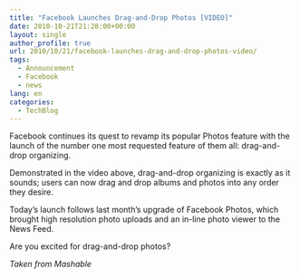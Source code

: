 ```yaml
---
title: "Facebook Launches Drag-and-Drop Photos [VIDEO]"
date: 2010-10-21T21:28:00+00:00
layout: single
author_profile: true
url: 2010/10/21/facebook-launches-drag-and-drop-photos-video/
tags:
  - Announcement
  - Facebook
  - news
lang: en
categories: 
  - TechBlog
---
```

Facebook continues its quest to revamp its popular Photos feature with the launch of the number one most requested feature of them all: drag-and-drop organizing.

Demonstrated in the video above, drag-and-drop organizing is exactly as it sounds; users can now drag and drop albums and photos into any order they desire.

Today’s launch follows last month’s upgrade of Facebook Photos, which brought high resolution photo uploads and an in-line photo viewer to the News Feed.

Are you excited for drag-and-drop photos?

_Taken from Mashable_
